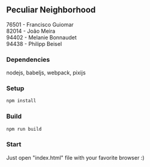 ## Peculiar Neighborhood
76501 - Francisco Guiomar  
82014 - João Meira  
94402 - Melanie Bonnaudet  
94438 - Philipp Beisel  
### Dependencies
nodejs, babeljs, webpack, pixijs

### Setup
```sh
npm install
```

### Build
```sh
npm run build
```

### Start
Just open "index.html" file with your favorite browser :)